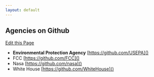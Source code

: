 ```yaml
---
layout: default
---
```


## Agencies on Github

<a class="btn btn-mini pull-right forkModalTrigger" href="https://github.com/lukecharde/govgit">Edit this Page</a>

<div class="on-github">

- **Environmental Protection Agency** [https://github.com/USEPA]() 
- FCC [https://github.com/FCC]()
- Nasa [https://github.com/nasa]()
- White House [https://github.com/WhiteHouse]()

</div>

